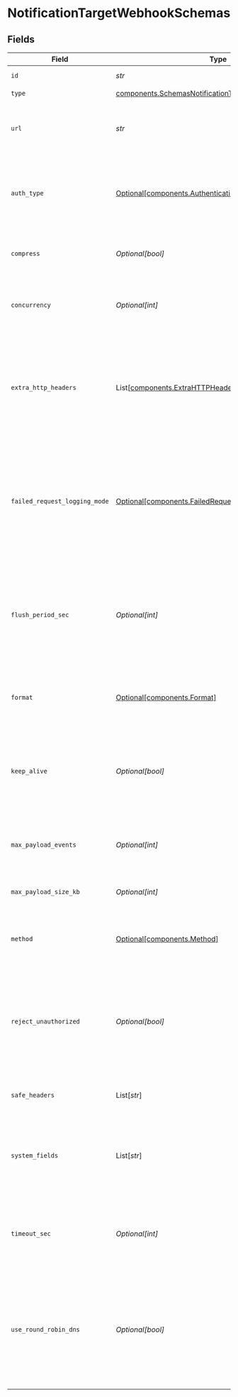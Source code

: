 # NotificationTargetWebhookSchemas


## Fields

| Field                                                                                                                                                                                                    | Type                                                                                                                                                                                                     | Required                                                                                                                                                                                                 | Description                                                                                                                                                                                              |
| -------------------------------------------------------------------------------------------------------------------------------------------------------------------------------------------------------- | -------------------------------------------------------------------------------------------------------------------------------------------------------------------------------------------------------- | -------------------------------------------------------------------------------------------------------------------------------------------------------------------------------------------------------- | -------------------------------------------------------------------------------------------------------------------------------------------------------------------------------------------------------- |
| `id`                                                                                                                                                                                                     | *str*                                                                                                                                                                                                    | :heavy_check_mark:                                                                                                                                                                                       | Unique ID for this output                                                                                                                                                                                |
| `type`                                                                                                                                                                                                   | [components.SchemasNotificationTargetWebhookOutputType](../../models/components/schemasnotificationtargetwebhookoutputtype.md)                                                                           | :heavy_check_mark:                                                                                                                                                                                       | N/A                                                                                                                                                                                                      |
| `url`                                                                                                                                                                                                    | *str*                                                                                                                                                                                                    | :heavy_check_mark:                                                                                                                                                                                       | URL to send events to. Can be overwritten by an event's __url field.                                                                                                                                     |
| `auth_type`                                                                                                                                                                                              | [Optional[components.AuthenticationType]](../../models/components/authenticationtype.md)                                                                                                                 | :heavy_minus_sign:                                                                                                                                                                                       | The authentication method to use for the HTTP request. Defaults to None.                                                                                                                                 |
| `compress`                                                                                                                                                                                               | *Optional[bool]*                                                                                                                                                                                         | :heavy_minus_sign:                                                                                                                                                                                       | Whether to compress the payload body before sending.                                                                                                                                                     |
| `concurrency`                                                                                                                                                                                            | *Optional[int]*                                                                                                                                                                                          | :heavy_minus_sign:                                                                                                                                                                                       | Maximum number of ongoing requests before blocking.                                                                                                                                                      |
| `extra_http_headers`                                                                                                                                                                                     | List[[components.ExtraHTTPHeaders](../../models/components/extrahttpheaders.md)]                                                                                                                         | :heavy_minus_sign:                                                                                                                                                                                       | Headers to add to all events. You can also add headers dynamically on a per-event basis in the __headers field, as explained [here](https://docs.cribl.io/stream/destinations-webhook/#internal-fields). |
| `failed_request_logging_mode`                                                                                                                                                                            | [Optional[components.FailedRequestLoggingMode]](../../models/components/failedrequestloggingmode.md)                                                                                                     | :heavy_minus_sign:                                                                                                                                                                                       | Determines which data should be logged when a request fails. Defaults to None.  All headers are redacted by default, except those listed under `Safe Headers`.                                           |
| `flush_period_sec`                                                                                                                                                                                       | *Optional[int]*                                                                                                                                                                                          | :heavy_minus_sign:                                                                                                                                                                                       | Maximum time between requests. Small values could cause the payload size to be smaller than the configured Max body size.                                                                                |
| `format`                                                                                                                                                                                                 | [Optional[components.Format]](../../models/components/format.md)                                                                                                                                         | :heavy_minus_sign:                                                                                                                                                                                       | Specifies how to format events before sending out. Defaults to NDJSON.                                                                                                                                   |
| `keep_alive`                                                                                                                                                                                             | *Optional[bool]*                                                                                                                                                                                         | :heavy_minus_sign:                                                                                                                                                                                       | Toggle to No if you want @{product} to close the connection as soon as the outgoing request is sent. Defaults to Yes.                                                                                    |
| `max_payload_events`                                                                                                                                                                                     | *Optional[int]*                                                                                                                                                                                          | :heavy_minus_sign:                                                                                                                                                                                       | Max number of events to include in the request body. Default is 0 (unlimited).                                                                                                                           |
| `max_payload_size_kb`                                                                                                                                                                                    | *Optional[int]*                                                                                                                                                                                          | :heavy_minus_sign:                                                                                                                                                                                       | Maximum size, in KB, of the request body.                                                                                                                                                                |
| `method`                                                                                                                                                                                                 | [Optional[components.Method]](../../models/components/method.md)                                                                                                                                         | :heavy_minus_sign:                                                                                                                                                                                       | The method to use when sending events. Defaults to POST.                                                                                                                                                 |
| `reject_unauthorized`                                                                                                                                                                                    | *Optional[bool]*                                                                                                                                                                                         | :heavy_minus_sign:                                                                                                                                                                                       | Reject certs that are not authorized by a CA in the CA certificate path, or by another trusted CA (e.g., the system's CA). Defaults to No.                                                               |
| `safe_headers`                                                                                                                                                                                           | List[*str*]                                                                                                                                                                                              | :heavy_minus_sign:                                                                                                                                                                                       | List of headers that are safe to log in plain text.                                                                                                                                                      |
| `system_fields`                                                                                                                                                                                          | List[*str*]                                                                                                                                                                                              | :heavy_minus_sign:                                                                                                                                                                                       | Set of fields to automatically add to events using this output. E.g.: cribl_pipe, c*. Wildcards supported.                                                                                               |
| `timeout_sec`                                                                                                                                                                                            | *Optional[int]*                                                                                                                                                                                          | :heavy_minus_sign:                                                                                                                                                                                       | Amount of time, in seconds, to wait for a request to complete before aborting it.                                                                                                                        |
| `use_round_robin_dns`                                                                                                                                                                                    | *Optional[bool]*                                                                                                                                                                                         | :heavy_minus_sign:                                                                                                                                                                                       | Enable to use round-robin DNS lookup. When a DNS server returns multiple addresses, this will cause Stream to cycle through them in the order returned.                                                  |